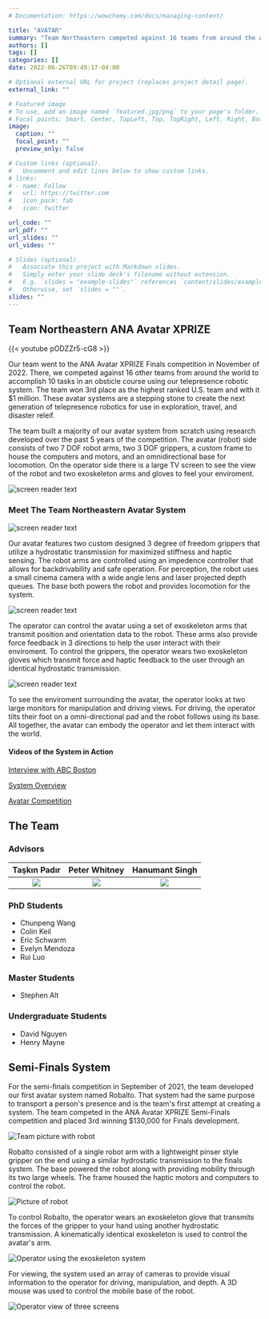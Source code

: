```yaml
---
# Documentation: https://wowchemy.com/docs/managing-content/

title: "AVATAR"
summary: "Team Northeastern competed against 16 teams from around the world in the ANA Avatar XPRIZE competition in November of 2022. They won 3rd place in the competition and along with it $1 million."
authors: []
tags: []
categories: []
date: 2022-06-26T09:49:17-04:00

# Optional external URL for project (replaces project detail page).
external_link: ""

# Featured image
# To use, add an image named `featured.jpg/png` to your page's folder.
# Focal points: Smart, Center, TopLeft, Top, TopRight, Left, Right, BottomLeft, Bottom, BottomRight.
image:
  caption: ""
  focal_point: ""
  preview_only: false

# Custom links (optional).
#   Uncomment and edit lines below to show custom links.
# links:
# - name: Follow
#   url: https://twitter.com
#   icon_pack: fab
#   icon: twitter

url_code: ""
url_pdf: ""
url_slides: ""
url_video: ""

# Slides (optional).
#   Associate this project with Markdown slides.
#   Simply enter your slide deck's filename without extension.
#   E.g. `slides = "example-slides"` references `content/slides/example-slides.md`.
#   Otherwise, set `slides = ""`.
slides: ""
---
```

## Team Northeastern ANA Avatar XPRIZE

{{< youtube pODZZr5-cG8 >}}

Our team went to the ANA Avatar XPRIZE Finals competition in November of 2022. There, we competed against 16 other teams from around the world to accomplish 10 tasks in an obsticle course using our telepresence robotic system. The team won 3rd place as the highest ranked U.S. team and with it $1 million. These avatar systems are a stepping stone to create the next generation of telepresence robotics for use in exploration, travel, and disaster releif.

The team built a majority of our avatar system from scratch using research developed over the past 5 years of the competition. The avatar (robot) side consists of two 7 DOF robot arms, two 3 DOF grippers, a custom frame to house the computers and motors, and an omnidirectional base for locomotion. On the operator side there is a large TV screen to see the view of the robot and two exoskeleton arms and gloves to feel your enviroment.

![screen reader text](photo_with_banner.jpg)

### Meet The Team Northeastern Avatar System

![screen reader text](robot_only.jpeg)

Our avatar features two custom designed 3 degree of freedom grippers that utilize a hydrostatic transmission for maximized stiffness and haptic sensing. The robot arms are controlled using an impedence controller that allows for backdrivability and safe operation. For perception, the robot uses a small cinema camera with a wide angle lens and laser projected depth queues. The base both powers the robot and provides locomotion for the system.

![screen reader text](training.png)

The operator can control the avatar using a set of exoskeleton arms that transmit position and orientation data to the robot. These arms also provide force feedback in 3 directions to help the user interact with their enviroment. To control the grippers, the operator wears two exoskeleton gloves which transmit force and haptic feedback to the user through an identical hydrostatic transmission.

![screen reader text](operator_view.jpeg)

To see the enviroment surrounding the avatar, the operator looks at two large monitors for manipulation and driving views. For driving, the operator tilts their foot on a omni-directional pad and the robot follows using its base. All together, the avatar can embody the operator and let them interact with the world.

#### Videos of the System in Action
[Interview with ABC Boston](https://northeastern.sharepoint.com/:v:/s/Avatar-Northeastern/ES-Jcg45hPhHpfAxU-RP3jcB3sL7gebNcBtvcbQzizZl-w?e=77otDi)

[System Overview](https://northeastern.sharepoint.com/:v:/s/InstituteforExperientialRoboticsPITeam2/EUDBxC84XmdGjitiSBpJ6TMBxIP7mxLdjHE4yA6_X04UZg?e=83VuUa)

[Avatar Competition](https://northeastern.sharepoint.com/:v:/s/InstituteforExperientialRoboticsPITeam2/EaY-Ilis6_dPot1P-jPFuOUB7zh-puYNnIc5UmB7B0ofww?e=NRK1jQ)

## The Team

### Advisors
Taşkın Padır |  Peter Whitney | Hanumant Singh
:-------------------------:|:-------------------------:|:-------------------------:
![](padir.jpg)  |  ![](whitney.jpg) | ![](singh.jpg)

### PhD Students
- Chunpeng Wang
- Colin Keil
- Eric Schwarm
- Evelyn Mendoza
- Rui Luo

### Master Students
- Stephen Alt

### Undergraduate Students
- David Nguyen
- Henry Mayne

## Semi-Finals System
For the semi-finals competition in September of 2021, the team developed our first avatar system named Robalto. That system had the same purpose to transport a person's presence and is the team's first attempt at creating a system. The team competed in the ANA Avatar XPRIZE Semi-Finals competition and placed 3rd winning $130,000 for Finals development. 

![Team picture with robot](avatar_team.jpg)

Robalto consisted of a single robot arm with a lightweight pinser style gripper on the end using a similar hydrostatic transmission to the finals system. The base powered the robot along with providing mobility through its two large wheels. The frame housed the haptic motors and computers to control the robot.

![Picture of robot](robalto.jpg)

To control Robalto, the operator wears an exoskeleton glove that transmits the forces of the gripper to your hand using another hydrostatic transmission. A kinematically identical exoskeleton is used to control the avatar's arm.

![Operator using the exoskeleton system](operator.jpg)

For viewing, the system used an array of cameras to provide visual information to the operator for driving, manipulation, and depth. A 3D mouse was used to control the mobile base of the robot.

![Operator view of three screens](interface.jpg)